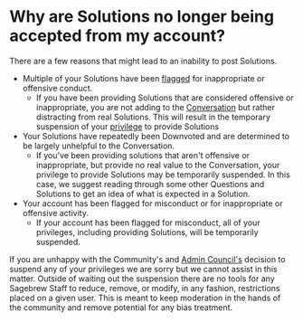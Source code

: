# Why are Solutions no longer being accepted from my account? #
There are a few reasons that might lead to an inability to post Solutions.

- Multiple of your Solutions have been [flagged][1] for inappropriate or 
  offensive conduct. 
    - If you have been providing Solutions that are
      considered offensive or inappropriate, you are
      not adding to the [Conversation][2] but rather distracting
      from real Solutions. This will result in the
      temporary suspension of your [privilege][2] to provide Solutions
- Your Solutions have repeatedly been Downvoted and are
  determined to be largely unhelpful to the Conversation.
    - If you've been providing solutions that aren't offensive
      or inappropriate, but provide no real value to the
      Conversation, your privilege to provide Solutions
      may be temporarily suspended. In this case, we suggest
      reading through some other Questions and Solutions to get
      an idea of what is expected in a Solution.
- Your account has been flagged for misconduct or for
  inappropriate or offensive activity.
    - If your account has been flagged for misconduct, all
      of your privileges, including providing Solutions,
      will be temporarily suspended.

If you are unhappy with the Community's and [Admin Council's][3] decision to suspend 
any of your privileges we are sorry but we cannot assist in this matter. 
Outside of waiting out the suspension there are no tools for any Sagebrew 
Staff to reduce, remove, or modify, in any fashion, restrictions placed on a 
given user. This is meant to keep moderation in the hands of the community and 
remove potential for any bias treatment.

[1]: /help/privileges/flagging/
[2]: /help/privileges/participate_in_the_conversation/
[3]: /help/reputation/admin_council/